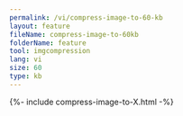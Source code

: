 ```yaml
---
permalink: /vi/compress-image-to-60-kb
layout: feature
fileName: compress-image-to-60kb
folderName: feature
tool: imgcompression
lang: vi
size: 60
type: kb
---
```


{%- include compress-image-to-X.html -%}
